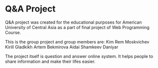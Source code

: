 Q&A Project
=======

Q&A project was created for the educational purposes for American University of Central Asia as a part of final project of Web Programming Course.


This is the group project and group members are:
Kim Rem
Moskvichev Kirill
Gladkikh Artem
Bekmirova Aidai
Shamkeev Daniyar

The project itself is question and answer online system.
It helps people to share information and make their lifes easier.





